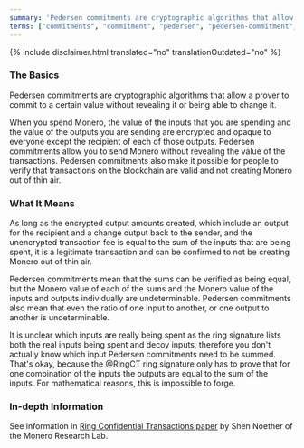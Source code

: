 ```yaml
---
summary: 'Pedersen commitments are cryptographic algorithms that allow a prover to commit to a certain value without revealing it or being able to change it'
terms: ["commitments", "commitment", "pedersen", "pedersen-commitment", "pedersen-commitments"]
---
```


{% include disclaimer.html translated="no" translationOutdated="no" %}

### The Basics

Pedersen commitments are cryptographic algorithms that allow a prover to
commit to a certain value without revealing it or being able to change it.

When you spend Monero, the value of the inputs that you are spending and the
value of the outputs you are sending are encrypted and opaque to everyone
except the recipient of each of those outputs. Pedersen commitments allow
you to send Monero without revealing the value of the transactions. Pedersen
commitments also make it possible for people to verify that transactions on
the blockchain are valid and not creating Monero out of thin air.

### What It Means

As long as the encrypted output amounts created, which include an output for
the recipient and a change output back to the sender, and the unencrypted
transaction fee is equal to the sum of the inputs that are being spent, it
is a legitimate transaction and can be confirmed to not be creating Monero
out of thin air.

Pedersen commitments mean that the sums can be verified as being equal, but
the Monero value of each of the sums and the Monero value of the inputs and
outputs individually are undeterminable. Pedersen commitments also mean that
even the ratio of one input to another, or one output to another is
undeterminable.

It is unclear which inputs are really being spent as the ring signature
lists both the real inputs being spent and decoy inputs, therefore you don't
actually know which input Pedersen commitments need to be summed. That's
okay, because the @RingCT ring signature only has to prove that for one
combination of the inputs the outputs are equal to the sum of the
inputs. For mathematical reasons, this is impossible to forge.

### In-depth Information

See information in [Ring Confidential Transactions
paper](https://eprint.iacr.org/2015/1098.pdf) by Shen Noether of the Monero
Research Lab.
